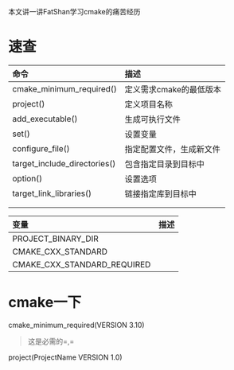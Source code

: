 本文讲一讲FatShan学习cmake的痛苦经历

# 速查

|命令|描述|
|:--|:--|
|cmake_minimum_required()|定义需求cmake的最低版本|
|project()|定义项目名称|
|add_executable()|生成可执行文件|
|set()|设置变量|
|configure_file()|指定配置文件，生成新文件|
|target_include_directories()|包含指定目录到目标中|
|option()|设置选项|
|target_link_libraries()|链接指定库到目标中|
|||
|||

|变量|描述|
|:--|:--|
|PROJECT_BINARY_DIR||
|CMAKE_CXX_STANDARD||
|CMAKE_CXX_STANDARD_REQUIRED||

# cmake一下

cmake_minimum_required(VERSION 3.10)

> 这是必需的=,=

project(ProjectName VERSION 1.0)

> 
